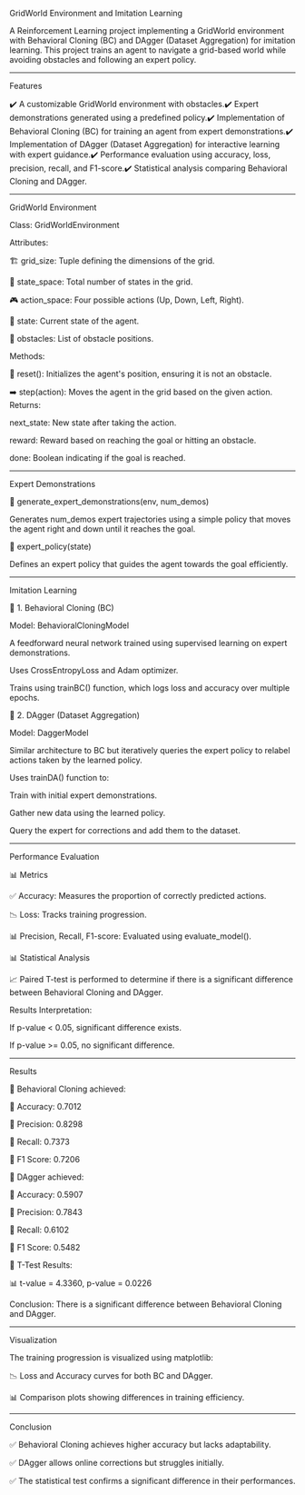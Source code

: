 GridWorld Environment and Imitation Learning

A Reinforcement Learning project implementing a GridWorld environment with Behavioral Cloning (BC) and DAgger (Dataset Aggregation) for imitation learning. This project trains an agent to navigate a grid-based world while avoiding obstacles and following an expert policy.

----

Features

✔️ A customizable GridWorld environment with obstacles.✔️ Expert demonstrations generated using a predefined policy.✔️ Implementation of Behavioral Cloning (BC) for training an agent from expert demonstrations.✔️ Implementation of DAgger (Dataset Aggregation) for interactive learning with expert guidance.✔️ Performance evaluation using accuracy, loss, precision, recall, and F1-score.✔️ Statistical analysis comparing Behavioral Cloning and DAgger.

----

GridWorld Environment

Class: GridWorldEnvironment

Attributes:

🏗️ grid_size: Tuple defining the dimensions of the grid.

🔢 state_space: Total number of states in the grid.

🎮 action_space: Four possible actions (Up, Down, Left, Right).

📍 state: Current state of the agent.

🚧 obstacles: List of obstacle positions.

Methods:

🔄 reset(): Initializes the agent's position, ensuring it is not an obstacle.

➡️ step(action): Moves the agent in the grid based on the given action. Returns:

next_state: New state after taking the action.

reward: Reward based on reaching the goal or hitting an obstacle.

done: Boolean indicating if the goal is reached.

----

Expert Demonstrations

📌 generate_expert_demonstrations(env, num_demos)

Generates num_demos expert trajectories using a simple policy that moves the agent right and down until it reaches the goal.

📌 expert_policy(state)

Defines an expert policy that guides the agent towards the goal efficiently.

----

Imitation Learning

🔹 1. Behavioral Cloning (BC)

Model: BehavioralCloningModel

A feedforward neural network trained using supervised learning on expert demonstrations.

Uses CrossEntropyLoss and Adam optimizer.

Trains using trainBC() function, which logs loss and accuracy over multiple epochs.

🔹 2. DAgger (Dataset Aggregation)

Model: DaggerModel

Similar architecture to BC but iteratively queries the expert policy to relabel actions taken by the learned policy.

Uses trainDA() function to:

Train with initial expert demonstrations.

Gather new data using the learned policy.

Query the expert for corrections and add them to the dataset.

----

Performance Evaluation

📊 Metrics

✅ Accuracy: Measures the proportion of correctly predicted actions.

📉 Loss: Tracks training progression.

📊 Precision, Recall, F1-score: Evaluated using evaluate_model().

📊 Statistical Analysis

📈 Paired T-test is performed to determine if there is a significant difference between Behavioral Cloning and DAgger.

Results Interpretation:

If p-value < 0.05, significant difference exists.

If p-value >= 0.05, no significant difference.

----

Results

📌 Behavioral Cloning achieved:

🎯 Accuracy: 0.7012

🎯 Precision: 0.8298

🎯 Recall: 0.7373

🎯 F1 Score: 0.7206

📌 DAgger achieved:

🎯 Accuracy: 0.5907

🎯 Precision: 0.7843

🎯 Recall: 0.6102

🎯 F1 Score: 0.5482

📌 T-Test Results:

📊 t-value = 4.3360, p-value = 0.0226

Conclusion: There is a significant difference between Behavioral Cloning and DAgger.

----

Visualization

The training progression is visualized using matplotlib:

📉 Loss and Accuracy curves for both BC and DAgger.

📊 Comparison plots showing differences in training efficiency.

----

Conclusion

✅ Behavioral Cloning achieves higher accuracy but lacks adaptability.

✅ DAgger allows online corrections but struggles initially.

✅ The statistical test confirms a significant difference in their performances.

